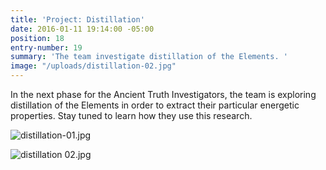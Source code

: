 ```yaml
---
title: 'Project: Distillation'
date: 2016-01-11 19:14:00 -05:00
position: 18
entry-number: 19
summary: 'The team investigate distillation of the Elements. '
image: "/uploads/distillation-02.jpg"
---
```


In the next phase for the Ancient Truth Investigators, the team is exploring distillation of the Elements in order to extract their particular energetic properties. Stay tuned to learn how they use this research.

![distillation-01.jpg](/uploads/distillation-01.jpg)

![distillation 02.jpg](/uploads/distillation%2002.jpg)